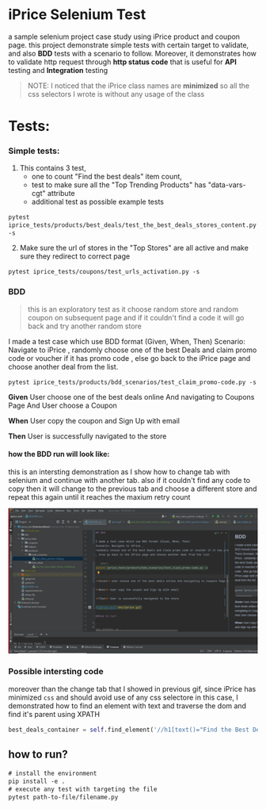 # iPrice Selenium Test 
a sample selenium project case study using iPrice product and coupon page.
this project demonstrate simple tests with certain target to validate, and also **BDD** tests with a scenario to follow. Moreover, it demonstrates how to validate http request through **http status code** that is useful for **API** testing and **Integration** testing

> NOTE: I noticed that the iPrice class names are **minimized** so all the css selectors I wrote is without any usage of the class 

# Tests:
### Simple tests:
1. This contains 3 test, 
    - one to count "Find the best deals" item count, 
    - test to make sure all the "Top Trending Products" has "data-vars-cgt" attribute
    - additional test as possible example tests
   
```shell
pytest iprice_tests/products/best_deals/test_the_best_deals_stores_content.py -s
```

2. Make sure the url of stores in the "Top Stores" are all active and make sure they redirect to correct page

 ```shell
pytest iprice_tests/coupons/test_urls_activation.py -s
```

### BDD

> this is an exploratory test as it choose random store and random coupon on subsequent page
> and if it couldn't find a code it will go back and try another random store

I made a test case which use BDD format (Given, When, Then)
Scenario: Navigate to iPrice ,
randomly choose one of the best Deals and claim promo code or voucher if it has promo code
, else go back to the iPrice page and choose another deal from the list. 

```shell
pytest iprice_tests/products/bdd_scenarios/test_claim_promo-code.py -s
```

**Given** User choose one of the best deals online And navigating to Coupons Page And User choose a Coupon

**When** User copy the coupon and Sign Up with email

**Then** User is successfully navigated to the store

#### how the BDD run will look like: 

this is an intersting demonstration as I show how to change tab with selenium and continue with another tab. also if it couldn't find any code to copy then it will change to the previous tab and choose a different store and repeat this again until it reaches the maxium retry count 

![iprice.gif](doc/iprice.gif)

### Possible intersting code 
moreover than the change tab that I showed in previous gif, since iPrice has minimized `css` and should avoid use of any css selectore in this case, I demonstrated how to find an element with text and traverse the dom and find it's parent using XPATH 

```python
best_deals_container = self.find_element('//h1[text()="Find the Best Deals Online"]/../..', By.XPATH)
```
## how to run?

```
# install the environment 
pip install -e . 
# execute any test with targeting the file 
pytest path-to-file/filename.py
```
